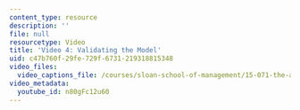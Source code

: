 ```yaml
---
content_type: resource
description: ''
file: null
resourcetype: Video
title: 'Video 4: Validating the Model'
uid: c47b760f-29fe-729f-6731-219318815348
video_files:
  video_captions_file: /courses/sloan-school-of-management/15-071-the-analytics-edge-spring-2017/logistic-regression/the-framingham-heart-study-evaluating-risk-factors-to-save-lives/video-4-validating-the-model/video-4-validating-the-model-0/n80gFc12u60.vtt
video_metadata:
  youtube_id: n80gFc12u60
---
```

